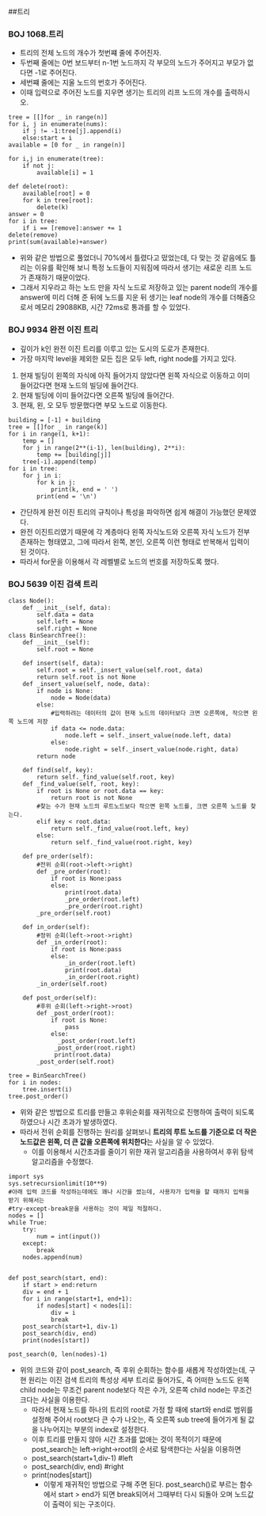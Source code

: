 ##트리

### BOJ 1068.트리
- 트리의 전체 노드의 개수가 첫번쨰 줄에 주어진자.
- 두번째 줄에는 0번 보드부터 n-1번 노드까지 각 부모의 노드가 주어지고 부모가 없다면 -1로 주어진다.
- 세번쨰 줄에는 지울 노드의 번호가 주어진다.
- 이때 입력으로 주어진 노드를 지우면 생기는 트리의 리프 노드의 개수를 출력하시오.

```py3
tree = [[]for _ in range(n)]
for i, j in enumerate(nums):
    if j != -1:tree[j].append(i)
    else:start = i
available = [0 for _ in range(n)]

for i,j in enumerate(tree):
    if not j:
        available[i] = 1

def delete(root):
    available[root] = 0
    for k in tree[root]:
        delete(k)
answer = 0
for i in tree:
    if i == [remove]:answer += 1
delete(remove)
print(sum(available)+answer)
```
- 위와 같은 방법으로 풀었더니 70%에서 틀렸다고 떴었는데, 다 맞는 것 같음에도 틀리는 이유를 확인해 보니 특정 노드들이 지워짐에 따라서 생기는 새로운 리프 노드가 존재하기 때문이었다.
- 그래서 지우라고 하는 노드 만을 자식 노드로 저장하고 있는 parent node의 개수를 answer에 미리 더해 준 뒤에 노드를 지운 뒤 생기는 leaf node의 개수를 더해줌으로서 메모리 29088KB, 시간 72ms로 통과를 할 수 있었다.



### BOJ 9934 완전 이진 트리
- 깊이가 k인 완전 이진 트리를 이루고 있는 도시의 도로가 존재한다.
- 가장 마지막 level을 제외한 모든 집은 모두 left, right node를 가지고 있다.
1. 현재 빌딩이 왼쪽의 자식에 아직 들어가지 않았다면 왼쪽 자식으로 이동하고 이미 들어갔다면 현재 노드의 빌딩에 들어간다.
2. 현재 빌딩에 이미 들어갔다면 오른쪽 빌딩에 들어간다.
3. 현재, 왼, 오 모두 방문했다면 부모 노드로 이동한다. 

```py3
building = [-1] + building
tree = [[]for _ in range(k)]
for i in range(1, k+1):
    temp = []
    for j in range(2**(i-1), len(building), 2**i):
        temp += [building[j]]
    tree[-i].append(temp)
for i in tree:
    for j in i:
        for k in j:
            print(k, end = ' ')
        print(end = '\n')
```
- 간단하게 완전 이진 트리의 규칙이나 특성을 파악하면 쉽게 해결이 가능했던 문제였다.
- 완전 이진트리였기 때문에 각 계층마다 왼쪽 자식노드와 오른쪽 자식 노드가 전부 존재하는 형태였고, 그에 따라서 왼쪽, 본인, 오른쪽 이런 형태로 반복해서 입력이 된 것이다.
- 따라서 for문을 이용해서 각 레벨별로 노드의 번호를 저장하도록 했다.

### BOJ 5639 이진 검색 트리
```py3
class Node():
    def __init__(self, data):
        self.data = data
        self.left = None
        self.right = None
class BinSearchTree():
    def __init__(self):
        self.root = None

    def insert(self, data):
        self.root = self._insert_value(self.root, data)
        return self.root is not None
    def _insert_value(self, node, data):
        if node is None:
            node = Node(data)
        else:
            #입력하려는 데이터의 값이 현재 노드의 데이터보다 크면 오른쪽에, 작으면 왼쪽 노드에 저장
            if data <= node.data:
                node.left = self._insert_value(node.left, data)
            else:
                node.right = self._insert_value(node.right, data)
        return node

    def find(self, key):
        return self._find_value(self.root, key)
    def _find_value(self, root, key):
        if root is None or root.data == key:
            return root is not None  
        #찾는 수가 현재 노드의 루트노드보다 작으면 왼쪽 노드를, 크면 오른쪽 노드를 찾는다.
        elif key < root.data:
            return self._find_value(root.left, key)
        else:
            return self._find_value(root.right, key)
    
    def pre_order(self):
        #전위 순회(root->left->right)
        def _pre_order(root):
            if root is None:pass
            else:
                print(root.data)
                _pre_order(root.left)
                _pre_order(root.right)
        _pre_order(self.root)

    def in_order(self):
        #정위 순회(left->root->right)
        def _in_order(root):
            if root is None:pass
            else:
                _in_order(root.left)
                print(root.data)
                _in_order(root.right)
        _in_order(self.root)

    def post_order(self):
        #후위 순회(left->right->root)
        def _post_order(root):
            if root is None:
                pass
            else:
              _post_order(root.left)
             _post_order(root.right)
             print(root.data)
        _post_order(self.root)

tree = BinSearchTree()
for i in nodes:
    tree.insert(i)
tree.post_order()
```
- 위와 같은 방법으로 트리를 만들고 후위순회를 재귀적으로 진행하여 출력이 되도록 하였으나 시간 초과가 발생하였다.
- 따라서 전위 순회를 진행하는 원리를 살펴보니 **트리의 루트 노드를 기준으로 더 작은 노드값은 왼쪽, 더 큰 값을 오른쪽에 위치한다**는 사실을 알 수 있었다.
    - 이를 이용해서 시간초과를 줄이기 위한 재귀 알고리즘을 사용하여서 후위 탐색 알고리즘을 수정했다.

```py3
import sys
sys.setrecursionlimit(10**9)
#아래 입력 코드를 작성하는데에도 꽤나 시간을 썼는데, 사용자가 입력을 할 때까지 입력을 받기 위해서는
#try-except-break문을 사용하는 것이 제일 적절하다.
nodes = []
while True:
    try:
        num = int(input())
    except:
        break
    nodes.append(num)


def post_search(start, end):
    if start > end:return
    div = end + 1
    for i in range(start+1, end+1):
        if nodes[start] < nodes[i]:
            div = i
            break
    post_search(start+1, div-1)
    post_search(div, end)
    print(nodes[start])

post_search(0, len(nodes)-1)            
```
- 위의 코드와 같이 post_search, 즉 후위 순회하는 함수를 새롭게 작성하였는데, 구현 원리는 이진 검색 트리의 특성상 세부 트리로 들어가도, 즉 어떠한 노드도 왼쪽 child node는 무조건 parent node보다 작은 수가, 오른쪽 child node는 무조건 크다는 사실을 이용한다.
    - 따라서 현재 노드를 하나의 트리의 root로 가정 할 때에 start와 end로 범위를 설정해 주어서 root보다 큰 수가 나오는, 즉 오른쪽 sub tree에 들어가게 될 값을 나누어지는 부분의 index로 설정한다.
    - 이후 트리를 만들지 않아 시간 초과를 없애는 것이 목적이기 때문에 post_search는 left->right->root의 순서로 탐색한다는 사실을 이용하면
    - post_search(start+1,div-1) #left
    - post_search(div, end) #right
    - print(nodes[start])
        - 이렇게 재귀적인 방법으로 구해 주면 된다. post_search()로 부르는 함수에서 start > end가 되면 break되어서 그때부터 다시 되돌아 오며 노드값이 출력이 되는 구조이다.



